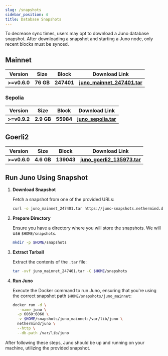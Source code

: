 ```yaml
---
slug: /snapshots
sidebar_position: 4
title: Database Snapshots
---
```


To decrease sync times, users may opt to download a Juno database snapshot.
After downloading a snapshot and starting a Juno node, only recent blocks must be synced.

## Mainnet

| Version | Size | Block | Download Link |
| ------- | ---- | ----- | ------------- |
| **>=v0.6.0**  | **76 GB** | **247401** | [**juno_mainnet_247401.tar**](https://juno-snapshots.nethermind.dev/mainnet/juno_mainnet_v0.6.3_247401.tar) |

### Sepolia

| Version | Size | Block | Download Link |
| ------- | ---- | ----- | ------------- |
| **>=v0.9.2** | **2.9 GB** | **55984** | [**juno_sepolia.tar**](https://juno-snapshots.nethermind.dev/sepolia/juno_sepolia_v0.11.4_55984.tar) |

## Goerli2

| Version | Size | Block | Download Link |
| ------- | ---- | ----- | ------------- |
| **>=v0.6.0** | **4.6 GB** | **139043** | [**juno_goerli2_135973.tar**](https://juno-snapshots.nethermind.dev/goerli2/juno_goerli2_v0.6.0_139043.tar) |

## Run Juno Using Snapshot

1. **Download Snapshot**

   Fetch a snapshot from one of the provided URLs:

   ```bash
   curl -o juno_mainnet_247401.tar https://juno-snapshots.nethermind.dev/mainnet/juno_mainnet_v0.6.3_247401.tar
   ```

2. **Prepare Directory**

   Ensure you have a directory where you will store the snapshots. We will use `$HOME/snapshots`.

   ```bash
   mkdir -p $HOME/snapshots
   ```

3. **Extract Tarball**

   Extract the contents of the `.tar` file:

   ```bash
   tar -xvf juno_mainnet_247401.tar -C $HOME/snapshots
   ```

4. **Run Juno**

   Execute the Docker command to run Juno, ensuring that you're using the correct snapshot path `$HOME/snapshots/juno_mainnet`:

   ```bash
   docker run -d \
     --name juno \
     -p 6060:6060 \
     -v $HOME/snapshots/juno_mainnet:/var/lib/juno \
     nethermind/juno \
     --http \
     --db-path /var/lib/juno
   ```

After following these steps, Juno should be up and running on your machine, utilizing the provided snapshot.
